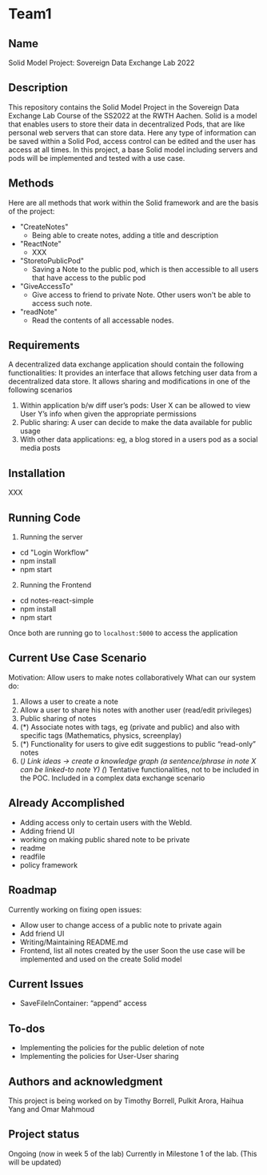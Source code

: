 # Team1

## Name
Solid Model Project: Sovereign Data Exchange Lab 2022 

## Description
This repository contains the Solid Model Project in the Sovereign Data Exchange Lab Course of the SS2022 at the RWTH Aachen. 
Solid is a model that enables users to store their data in decentralized Pods, that are like personal web servers that can store data. Here any type of information can be saved within a Solid Pod, access control can be edited and the user has access at all times. 
In this project, a base Solid model including servers and pods will be implemented and tested with a use case.

## Methods
Here are all methods that work within the Solid framework and are the basis of the project: 
- "CreateNotes"
    - Being able to create notes, adding a title and description
- "ReactNote"
    - XXX
- "StoretoPublicPod"
    - Saving a Note to the public pod, which is then accessible to all users that have access to the public pod
- "GiveAccessTo"
    - Give access to friend to private Note. Other users won't be able to access such note.
- "readNote"
    - Read the contents of all accessable nodes.



## Requirements
A decentralized data exchange application should contain the following functionalities:
It provides an interface that allows fetching user data from a decentralized data store. It allows sharing and modifications in one of the following scenarios
1. Within application b/w diff user’s pods: User X can be allowed to view User Y’s info when given the appropriate permissions
2. Public sharing: A user can decide to make the data available for public usage
3. With other data applications: eg, a blog stored in a users pod as a social media posts
             

## Installation
XXX

## Running Code
1. Running the server
* cd "Login Workflow"
* npm install
* npm start

2. Running the Frontend
* cd notes-react-simple
* npm install
* npm start

Once both are running go to `localhost:5000` to access the application

## Current Use Case Scenario
Motivation: Allow users to make notes collaboratively
What can our system do:
1. Allows a user to create a note
2. Allow a user to share his notes with another user (read/edit privileges)
3. Public sharing of notes
4. (*) Associate notes with tags, eg (private and public) and also with specific tags (Mathematics, physics, screenplay) 
5. (*) Functionality for users to give edit suggestions to public “read-only” notes
6. (*) Link ideas -> create a knowledge graph (a sentence/phrase in note X can be linked-to note Y) 
(*) Tentative functionalities, not to be included in the POC. Included in a complex data exchange scenario


## Already Accomplished
- Adding access only to certain users with the WebId. 
- Adding friend UI
- working on making public shared note to be private
- readme
- readfile
- policy framework


## Roadmap
Currently working on fixing open issues: 
- Allow user to change access of a public note to private again
- Add friend UI
- Writing/Maintaining README.md
- Frontend, list all notes created by the user
Soon the use case will be implemented and used on the create Solid model

## Current Issues
- SaveFileInContainer: “append” access

## To-dos
- Implementing the policies for the public deletion of note
- Implementing the policies for User-User sharing



## Authors and acknowledgment
This project is being worked on by Timothy Borrell, Pulkit Arora, Haihua Yang and Omar Mahmoud


## Project status
Ongoing (now in week 5 of the lab)
Currently in Milestone 1 of the lab. (This will be updated)


